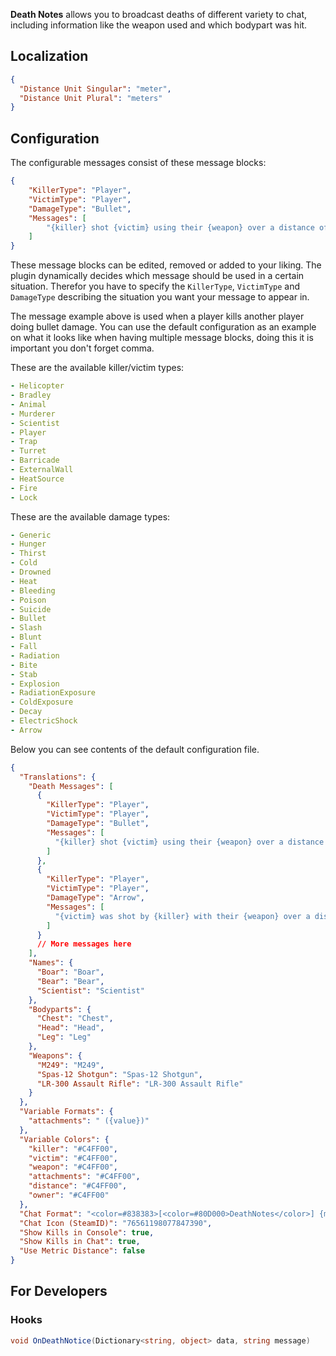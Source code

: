 ﻿**Death Notes** allows you to broadcast deaths of different variety to chat, including information like the weapon used and which bodypart was hit.

## Localization

```json
{
  "Distance Unit Singular": "meter",
  "Distance Unit Plural": "meters"
}
```

## Configuration

The configurable messages consist of these message blocks:

```json
{
    "KillerType": "Player",
    "VictimType": "Player",
    "DamageType": "Bullet",
    "Messages": [
        "{killer} shot {victim} using their {weapon} over a distance of {distance}."
    ]
}
```

These message blocks can be edited, removed or added to your liking.
The plugin dynamically decides which message should be used in a certain situation.
Therefor you have to specify the `KillerType`, `VictimType` and `DamageType` describing the situation you want your message to appear in.

The message example above is used when a player kills another player doing bullet damage.
You can use the default configuration as an example on what it looks like when having multiple message blocks, doing this it is important you don't forget comma.

These are the available killer/victim types:
```yaml
- Helicopter
- Bradley
- Animal
- Murderer
- Scientist
- Player
- Trap
- Turret
- Barricade
- ExternalWall
- HeatSource
- Fire
- Lock
```

These are the available damage types:
```yaml
- Generic 
- Hunger
- Thirst
- Cold
- Drowned
- Heat
- Bleeding
- Poison
- Suicide
- Bullet
- Slash
- Blunt
- Fall
- Radiation
- Bite
- Stab
- Explosion
- RadiationExposure
- ColdExposure
- Decay
- ElectricShock
- Arrow
```

Below you can see contents of the default configuration file.

```json
{
  "Translations": {
    "Death Messages": [
      {
        "KillerType": "Player",
        "VictimType": "Player",
        "DamageType": "Bullet",
        "Messages": [
          "{killer} shot {victim} using their {weapon} over a distance of {distance}."
        ]
      },
      {
        "KillerType": "Player",
        "VictimType": "Player",
        "DamageType": "Arrow",
        "Messages": [
          "{victim} was shot by {killer} with their {weapon} over a distance of {distance}."
        ]
      }
      // More messages here
    ],
    "Names": {
      "Boar": "Boar",
      "Bear": "Bear",
      "Scientist": "Scientist"
    },
    "Bodyparts": {
      "Chest": "Chest",
      "Head": "Head",
      "Leg": "Leg"
    },
    "Weapons": {
      "M249": "M249",
      "Spas-12 Shotgun": "Spas-12 Shotgun",
      "LR-300 Assault Rifle": "LR-300 Assault Rifle"
    }
  },
  "Variable Formats": {
    "attachments": " ({value})"
  },
  "Variable Colors": {
    "killer": "#C4FF00",
    "victim": "#C4FF00",
    "weapon": "#C4FF00",
    "attachments": "#C4FF00",
    "distance": "#C4FF00",
    "owner": "#C4FF00"
  },
  "Chat Format": "<color=#838383>[<color=#80D000>DeathNotes</color>] {message}</color>",
  "Chat Icon (SteamID)": "76561198077847390",
  "Show Kills in Console": true,
  "Show Kills in Chat": true,
  "Use Metric Distance": false
}
```

## For Developers

### Hooks

```csharp
void OnDeathNotice(Dictionary<string, object> data, string message)
```